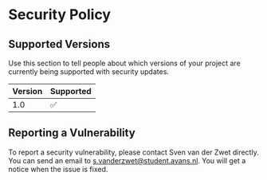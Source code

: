 # Security Policy

## Supported Versions

Use this section to tell people about which versions of your project are
currently being supported with security updates.

| Version | Supported          |
| ------- | ------------------ |
| 1.0     | :white_check_mark: |

## Reporting a Vulnerability
To report a security vulnerability, please contact Sven van der Zwet directly. You can send an email to s.vanderzwet@student.avans.nl.
You will get a notice when the issue is fixed.
